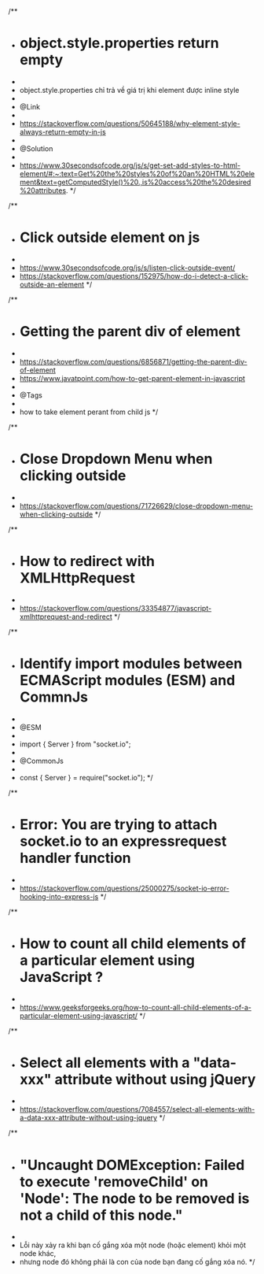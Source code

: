 /**
* # object.style.properties return empty
*
* object.style.properties chỉ trả về giá trị khi element được inline style
*
* @Link
*
* https://stackoverflow.com/questions/50645188/why-element-style-always-return-empty-in-js
*
* @Solution
*
* https://www.30secondsofcode.org/js/s/get-set-add-styles-to-html-element/#:~:text=Get%20the%20styles%20of%20an%20HTML%20element&text=getComputedStyle()%20.,is%20access%20the%20desired%20attributes.
*/

/**
* # Click outside element on js
*
* https://www.30secondsofcode.org/js/s/listen-click-outside-event/
* https://stackoverflow.com/questions/152975/how-do-i-detect-a-click-outside-an-element
*/

/**
* # Getting the parent div of element
*
* https://stackoverflow.com/questions/6856871/getting-the-parent-div-of-element
* https://www.javatpoint.com/how-to-get-parent-element-in-javascript
*
* @Tags
*
* how to take element perant from child js
*/

/**
* # Close Dropdown Menu when clicking outside
*
* https://stackoverflow.com/questions/71726629/close-dropdown-menu-when-clicking-outside
*/

/**
* # How to redirect with XMLHttpRequest
*
* https://stackoverflow.com/questions/33354877/javascript-xmlhttprequest-and-redirect
*/

/**
* # Identify import modules between ECMAScript modules (ESM) and CommnJs
*
* @ESM
*
* import { Server } from "socket.io";
*
* @CommonJs
*
* const { Server } = require("socket.io");
*/

/**
* # Error: You are trying to attach socket.io to an expressrequest handler function
*
* https://stackoverflow.com/questions/25000275/socket-io-error-hooking-into-express-js
*/

/**
* # How to count all child elements of a particular element using JavaScript ?
*
* https://www.geeksforgeeks.org/how-to-count-all-child-elements-of-a-particular-element-using-javascript/
*/

/**
* # Select all elements with a "data-xxx" attribute without using jQuery
*
* https://stackoverflow.com/questions/7084557/select-all-elements-with-a-data-xxx-attribute-without-using-jquery
*/

/**
* # "Uncaught DOMException: Failed to execute 'removeChild' on 'Node': The node to be removed is not a child of this node."
*
* Lỗi này xảy ra khi bạn cố gắng xóa một node (hoặc element) khỏi một node khác,
* nhưng node đó không phải là con của node bạn đang cố gắng xóa nó.
*/